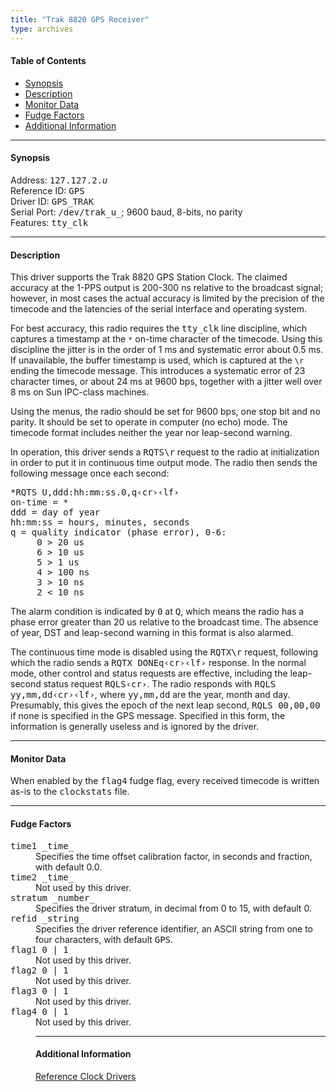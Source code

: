 ```yaml
---
title: "Trak 8820 GPS Receiver"
type: archives
---
```


#### Table of Contents

*   [Synopsis](/archives/drivers/driver2/#synopsis)
*   [Description](/archives/drivers/driver2/#description)
*   [Monitor Data](/archives/drivers/driver2/#monitor-data)
*   [Fudge Factors](/archives/drivers/driver2/#fudge-factors)
*   [Additional Information](/archives/drivers/driver2/#additional-information)

* * *

#### Synopsis

Address: <tt>127.127.2._u_</tt>  
Reference ID: <tt>GPS</tt>  
Driver ID: <tt>GPS_TRAK</tt>  
Serial Port: <tt>/dev/trak_u_</tt>; 9600 baud, 8-bits, no parity  
Features: <tt>tty_clk</tt>

* * *

#### Description

This driver supports the Trak 8820 GPS Station Clock. The claimed accuracy at the 1-PPS output is 200-300 ns relative to the broadcast signal; however, in most cases the actual accuracy is limited by the precision of the timecode and the latencies of the serial interface and operating system.

For best accuracy, this radio requires the <tt>tty_clk</tt> line discipline, which captures a timestamp at the `*` on-time character of the timecode. Using this discipline the jitter is in the order of 1 ms and systematic error about 0.5 ms. If unavailable, the buffer timestamp is used, which is captured at the `\r` ending the timecode message. This introduces a systematic error of 23 character times, or about 24 ms at 9600 bps, together with a jitter well over 8 ms on Sun IPC-class machines.

Using the menus, the radio should be set for 9600 bps, one stop bit and no parity. It should be set to operate in computer (no echo) mode. The timecode format includes neither the year nor leap-second warning.

In operation, this driver sends a <tt>RQTS\r</tt> request to the radio at initialization in order to put it in continuous time output mode. The radio then sends the following message once each second:

<pre>*RQTS U,ddd:hh:mm:ss.0,q&lsaquo;cr&rsaquo;&lsaquo;lf&rsaquo;
on-time = *
ddd = day of year
hh:mm:ss = hours, minutes, seconds
q = quality indicator (phase error), 0-6:
     0 > 20 us
     6 > 10 us
     5 > 1 us
     4 > 100 ns
     3 > 10 ns
     2 < 10 ns</pre>

The alarm condition is indicated by <tt>0</tt> at <tt>Q</tt>, which means the radio has a phase error greater than 20 us relative to the broadcast time. The absence of year, DST and leap-second warning in this format is also alarmed.

The continuous time mode is disabled using the <tt>RQTX\r</tt> request, following which the radio sends a <tt>RQTX DONEq&lsaquo;cr&rsaquo;&lsaquo;lf&rsaquo;</tt> response. In the normal mode, other control and status requests are effective, including the leap-second status request <tt>RQLS&lsaquo;cr&rsaquo;</tt>. The radio responds with <tt>RQLS yy,mm,dd&lsaquo;cr&rsaquo;&lsaquo;lf&rsaquo;</tt>, where <tt>yy,mm,dd</tt> are the year, month and day. Presumably, this gives the epoch of the next leap second, <tt>RQLS 00,00,00</tt> if none is specified in the GPS message. Specified in this form, the information is generally useless and is ignored by the driver.

* * *

#### Monitor Data

When enabled by the <tt>flag4</tt> fudge flag, every received timecode is written as-is to the <tt>clockstats</tt> file.

* * *

#### Fudge Factors

<dl>

<dt><tt>time1 _time_</tt></dt>

<dd>Specifies the time offset calibration factor, in seconds and fraction, with default 0.0.</dd>

<dt><tt>time2 _time_</tt></dt>

<dd>Not used by this driver.</dd>

<dt><tt>stratum _number_</tt></dt>

<dd>Specifies the driver stratum, in decimal from 0 to 15, with default 0.</dd>

<dt><tt>refid _string_</tt></dt>

<dd>Specifies the driver reference identifier, an ASCII string from one to four characters, with default <tt>GPS</tt>.</dd>

<dt><tt>flag1 0 | 1</tt></dt>

<dd>Not used by this driver.</dd>

<dt><tt>flag2 0 | 1</tt></dt>

<dd>Not used by this driver.</dd>

<dt><tt>flag3 0 | 1</tt></dt>

<dd>Not used by this driver.</dd>

<dt><tt>flag4 0 | 1</tt></dt>

<dd>Not used by this driver.

* * *

#### Additional Information

[Reference Clock Drivers](/archives/4.2.6-series/refclock)